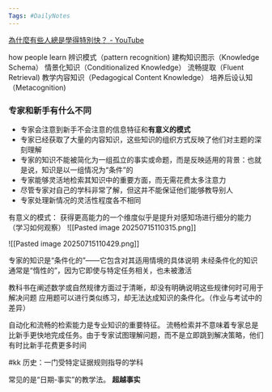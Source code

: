 ```yaml
---
Tags: #DailyNotes 
---
```



[為什麼有些人總是學得特別快？ - YouTube](https://www.youtube.com/watch?v=KWPEjR3vbZw)

how people learn 
	辨识模式（pattern recognition)
	建构知识图示（Knowledge Schema）
	情景化知识（Conditionalized Knowledge）
	流畅提取（Fluent Retrieval)
	教学内容知识（Pedagogical Content Knowledge）
	培养后设认知（Metacognition)



### 专家和新手有什么不同

- 专家会注意到新手不会注意的信息特征和**有意义的模式**
- 专家已经获取了大量的内容知识，这些知识的组织方式反映了他们对主题的深刻理解
- 专家的知识不能被简化为一组孤立的事实或命题，而是反映适用的背景：也就是说，知识是以一组情况为“条件”的
- 专家能够灵活地检索其知识中的重要方面，而无需花费太多注意力
- 尽管专家对自己的学科非常了解，但这并不能保证他们能够教导别人
- 专家处理新情况的灵活性程度各不相同

有意义的模式：
	获得更高能力的一个维度似乎是提升对感知场进行细分的能力（学习如何观察）
![[Pasted image 20250715110315.png]]


![[Pasted image 20250715110429.png]]



专家的知识是“条件化的”——它包含对其适用情境的具体说明
未经条件化的知识通常是“惰性的”，因为它即使与特定任务相关，也未被激活

教科书在阐述数学或自然规律方面过于清晰，却没有明确说明这些规律何时可用于解决问题
应用题可以进行类似练习，却无法达成知识的条件化。（作业与考试中的差异）


自动化和流畅的检索能力是专业知识的重要特征。
流畅检索并不意味着专家总是比新手更快地完成任务。由于专家试图理解问题，而不是立即跳到解决策略，他们有时比新手花费更多时间


#kk 
历史：一门受特定证据规则指导的学科

常见的是“日期-事实”的教学法。
**超越事实**